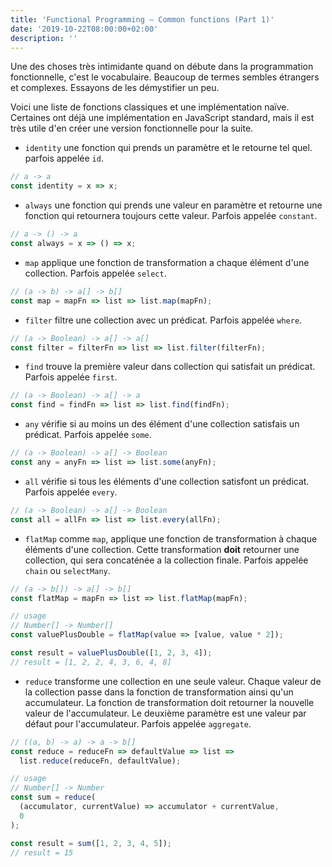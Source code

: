 ```yaml
---
title: 'Functional Programming — Common functions (Part 1)'
date: '2019-10-22T08:00:00+02:00'
description: ''
---
```


Une des choses très intimidante quand on débute dans la programmation fonctionnelle, c'est le vocabulaire. Beaucoup de termes sembles étrangers et complexes. Essayons de les démystifier un peu.

Voici une liste de fonctions classiques et une implémentation naïve. Certaines ont déjà une implémentation en JavaScript standard, mais il est très utile d'en créer une version fonctionnelle pour la suite.

- `identity` une fonction qui prends un paramètre et le retourne tel quel. parfois appelée `id`.

```js
// a -> a
const identity = x => x;
```

- `always` une fonction qui prends une valeur en paramètre et retourne une fonction qui retournera toujours cette valeur. Parfois appelée `constant`.

```js
// a -> () -> a
const always = x => () => x;
```

- `map` applique une fonction de transformation a chaque élément d'une collection. Parfois appelée `select`.

```js
// (a -> b) -> a[] -> b[]
const map = mapFn => list => list.map(mapFn);
```

- `filter` filtre une collection avec un prédicat. Parfois appelée `where`.

```js
// (a -> Boolean) -> a[] -> a[]
const filter = filterFn => list => list.filter(filterFn);
```

- `find` trouve la première valeur dans collection qui satisfait un prédicat. Parfois appelée `first`.

```js
// (a -> Boolean) -> a[] -> a
const find = findFn => list => list.find(findFn);
```

- `any` vérifie si au moins un des élément d'une collection satisfais un prédicat. Parfois appelée `some`.

```js
// (a -> Boolean) -> a[] -> Boolean
const any = anyFn => list => list.some(anyFn);
```

- `all` vérifie si tous les éléments d'une collection satisfont un prédicat. Parfois appelée `every`.

```js
// (a -> Boolean) -> a[] -> Boolean
const all = allFn => list => list.every(allFn);
```

- `flatMap` comme `map`, applique une fonction de transformation à chaque éléments d'une collection. Cette transformation **doit** retourner une collection, qui sera concaténée a la collection finale. Parfois appelée `chain` ou `selectMany`.

```js
// (a -> b[]) -> a[] -> b[]
const flatMap = mapFn => list => list.flatMap(mapFn);

// usage
// Number[] -> Number[]
const valuePlusDouble = flatMap(value => [value, value * 2]);

const result = valuePlusDouble([1, 2, 3, 4]);
// result = [1, 2, 2, 4, 3, 6, 4, 8]
```

- `reduce` transforme une collection en une seule valeur. Chaque valeur de la collection passe dans la fonction de transformation ainsi qu'un accumulateur. La fonction de transformation doit retourner la nouvelle valeur de l'accumulateur. Le deuxième paramètre est une valeur par défaut pour l'accumulateur. Parfois appelée `aggregate`.

```js
// ((a, b) -> a) -> a -> b[]
const reduce = reduceFn => defaultValue => list =>
  list.reduce(reduceFn, defaultValue);

// usage
// Number[] -> Number
const sum = reduce(
  (accumulator, currentValue) => accumulator + currentValue,
  0
);

const result = sum([1, 2, 3, 4, 5]);
// result = 15
```

